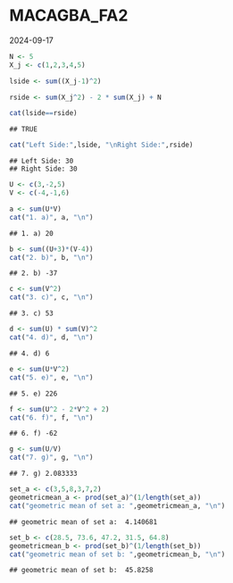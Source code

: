 MACAGBA_FA2
================
2024-09-17

``` r
N <- 5
X_j <- c(1,2,3,4,5)

lside <- sum((X_j-1)^2)

rside <- sum(X_j^2) - 2 * sum(X_j) + N

cat(lside==rside)
```

    ## TRUE

``` r
cat("Left Side:",lside, "\nRight Side:",rside)
```

    ## Left Side: 30 
    ## Right Side: 30

``` r
U <- c(3,-2,5)
V <- c(-4,-1,6)

a <- sum(U*V)
cat("1. a)", a, "\n")
```

    ## 1. a) 20

``` r
b <- sum((U+3)*(V-4))
cat("2. b)", b, "\n")
```

    ## 2. b) -37

``` r
c <- sum(V^2)
cat("3. c)", c, "\n")
```

    ## 3. c) 53

``` r
d <- sum(U) * sum(V)^2
cat("4. d)", d, "\n")
```

    ## 4. d) 6

``` r
e <- sum(U*V^2)
cat("5. e)", e, "\n")
```

    ## 5. e) 226

``` r
f <- sum(U^2 - 2*V^2 + 2)
cat("6. f)", f, "\n")
```

    ## 6. f) -62

``` r
g <- sum(U/V)
cat("7. g)", g, "\n")
```

    ## 7. g) 2.083333

``` r
set_a <- c(3,5,8,3,7,2) 
geometricmean_a <- prod(set_a)^(1/length(set_a))
cat("geometric mean of set a: ",geometricmean_a, "\n")
```

    ## geometric mean of set a:  4.140681

``` r
set_b <- c(28.5, 73.6, 47.2, 31.5, 64.8) 
geometricmean_b <- prod(set_b)^(1/length(set_b))
cat("geometric mean of set b: ",geometricmean_b, "\n")
```

    ## geometric mean of set b:  45.8258
